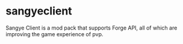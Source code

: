 # sangyeclient
Sangye Client is a mod pack that supports Forge API, all of which are improving the game experience of pvp.
